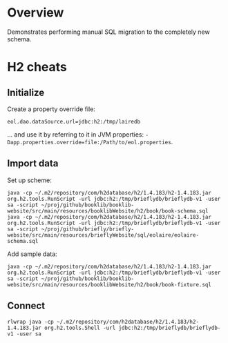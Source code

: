 
# Overview

Demonstrates performing manual SQL migration to the completely new schema.

# H2 cheats

## Initialize

Create a property override file:

```
eol.dao.dataSource.url=jdbc:h2:/tmp/lairedb
```

... and use it by referring to it in JVM properties: ``-Dapp.properties.override=file:/Path/to/eol.properties``.

## Import data

Set up scheme:

```
java -cp ~/.m2/repository/com/h2database/h2/1.4.183/h2-1.4.183.jar org.h2.tools.RunScript -url jdbc:h2:/tmp/brieflydb/brieflydb-v1 -user sa -script ~/proj/github/booklib/booklib-website/src/main/resources/booklibWebsite/h2/book/book-schema.sql
java -cp ~/.m2/repository/com/h2database/h2/1.4.183/h2-1.4.183.jar org.h2.tools.RunScript -url jdbc:h2:/tmp/brieflydb/brieflydb-v1 -user sa -script ~/proj/github/briefly/briefly-website/src/main/resources/brieflyWebsite/sql/eolaire/eolaire-schema.sql
```

Add sample data:

```
java -cp ~/.m2/repository/com/h2database/h2/1.4.183/h2-1.4.183.jar org.h2.tools.RunScript -url jdbc:h2:/tmp/brieflydb/brieflydb-v1 -user sa -script ~/proj/github/booklib/booklib-website/src/main/resources/booklibWebsite/h2/book/book-fixture.sql
```


## Connect

```
rlwrap java -cp ~/.m2/repository/com/h2database/h2/1.4.183/h2-1.4.183.jar org.h2.tools.Shell -url jdbc:h2:/tmp/brieflydb/brieflydb-v1 -user sa
```

